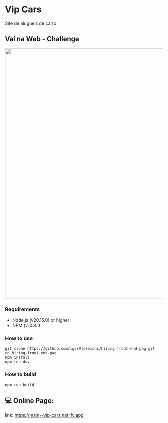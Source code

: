 
# Vip Cars

Site de alugueis de carro 

## Vai na Web - Challenge

<img width ='800px' src ='https://cdn.discordapp.com/attachments/334770078069293056/1258787603843514449/image.png?ex=668950cf&is=6687ff4f&hm=f2e741fb3ec8d1f99fc8e2fe35862dee649050580f1a2c5deddfd87d4a636a47&' />

### Requirements
- Node.js (v20.15.0) or higher
- NPM (v10.8.1)

### How to use

```
git clone https://github.com/igorVtermions/hiring-front-end-pag.git
cd hiring-front-end-pag
npm install
npm run dev
```

### How to build

```
npm run build
```

## 💻 Online Page:
link: https://main--vip-cars.netlify.app
